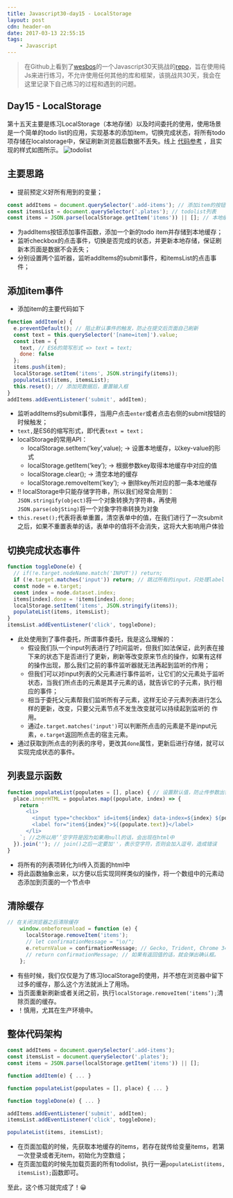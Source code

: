 ```yaml
---
title: Javascript30-day15 - LocalStorage
layout: post
cdn: header-on
date: 2017-03-13 22:55:15
tags:
    - Javascript
---
```


> 在Github上看到了[wesbos](https://twitter.com/wesbos)的一个Javascript30天挑战的[repo](https://github.com/wesbos/JavaScript30)，旨在使用纯Js来进行练习，不允许使用任何其他的库和框架，该挑战共30天，我会在这里记录下自己练习的过程和遇到的问题。

## Day15 - LocalStorage

第十五天主要是练习LocalStorage（本地存储）以及时间委托的使用，使用场景是一个简单的todo list的应用，实现基本的添加item，切换完成状态，将所有todo项存储在localstorage中，保证刷新浏览器后数据不丢失。线上 [代码参考](http://htmlpreview.github.io/?https://github.com/winar-jin/JavaScript30-Challenge/blob/master/15%20-%20LocalStorage/index.html) ，且实现的样式如图所示。
![todolist](http://7xss68.com1.z0.glb.clouddn.com/blog/post/todolist.png)
## 主要思路
* 提前预定义好所有用到的变量；
```Javascript
const addItems = document.querySelector('.add-items'); // 添加item的按钮
const itemsList = document.querySelector('.plates'); // todolist列表
const items = JSON.parse(localStorage.getItem('items')) || []; // 本地缓存的所有todoitem
```
* 为addItems按钮添加事件函数，添加一个新的todo item并存储到本地缓存；
* 监听checkbox的点击事件，切换是否完成的状态，并更新本地存储，保证刷新本页面是数据不会丢失；
* 分别设置两个监听器，监听addItems的submit事件，和itemsList的点击事件；

## 添加item事件
* 添加item的主要代码如下

```Javascript
function addItem(e) {
  e.preventDefault(); // 阻止默认事件的触发，防止在提交后页面自己刷新
  const text = this.querySelector('[name=item]').value;
  const item = {
    text, // ES6的简写形式 => text = text;
    done: false
  };
  items.push(item);
  localStorage.setItem('items', JSON.stringify(items));
  populateList(items, itemsList);
  this.reset(); // 添加完数据后，重置输入框      
}
addItems.addEventListener('submit', addItem);
```
* 监听addItems的submit事件，当用户点击`enter`或者点击右侧的submit按钮的时候触发；
* `text,`是ES6的缩写形式，即代表`text = text；`
* localStorage的常用API：
	* localStorage.setItem(‘key’,value); -> 设置本地缓存，以key-value的形式
	* localStorage.getItem(‘key’); -> 根据参数key取得本地缓存中对应的值
	* localStorage.clear();  -> 清空本地的缓存
	* localStorage.removeItem(‘key’); -> 删除key所对应的那一条本地缓存
* ‼ localStorage中只能存储字符串，所以我们经常会用到： `JSON.stringify(object)`将一个对象转换为字符串，再使用`JSON.parse(objSting)`将一个对象字符串转换为对象
* `this.reset();`代表将表单重置，清空表单中的值，在我们进行了一次submit之后，如果不重置表单的话，表单中的值将不会消失，这将大大影响用户体验

## 切换完成状态事件
```Javascript
function toggleDone(e) {
  // if(!e.target.nodeName.match('INPUT')) return;
  if (!e.target.matches('input')) return; // 跳过所有的input，只处理label
  const node = e.target;
  const index = node.dataset.index;
  items[index].done = !items[index].done;
  localStorage.setItem('items', JSON.stringify(items));
  populateList(items, itemsList);
}
itemsList.addEventListener('click', toggleDone);
```
* 此处使用到了事件委托，所谓事件委托，我是这么理解的：
	* 假设我们队一个input列表进行了时间监听，但我们如法保证，此列表在接下来的状态下是否进行了更新，刷新等改变原来节点的操作，如果有这样的操作出现，那么我们之前的事件监听器就无法再起到监听的作用；
	* 但我们可以对input列表的父元素进行事件监听，让它们的父元素处于监听状态，当我们所点击的元素是其子元素的话，就告诉它的子元素，执行相应的事件；
	* 相当于委托父元素帮我们监听所有子元素，这样无论子元素列表进行怎么样的更新，改变，只要父元素节点不发生改变就可以持续起到监听的 作用。
	* 通过`e.target.matches('input')`可以判断所点击的元素是不是input元素，`e.target`返回所点击的宿主元素。
* 通过获取到所点击的列表的序号，更改其`done`属性，更新后进行存储，就可以实现完成状态的事件。

## 列表显示函数
```Javascript
function populateList(populates = [], place) { // 设置默认值，防止传参数出错的时候crash
  place.innerHTML = populates.map((populate, index) => {
    return `
      <li>
        <input type="checkbox" id=item${index} data-index=${index} ${populate.done ? 'checked' : ''}>
        <label for="item${index}">${(populate.text)}</label>
      </li>
    `; //之所以用‘’空字符是因为如果用null的话，会出现在html中
  }).join(''); // join()之后一定要加''，表示空字符，否则会加入逗号，造成错误  
}
```
* 将所有的列表项转化为li传入页面的html中
* 将此函数抽象出来，以方便以后实现同样类似的操作，将一个数组中的元素动态添加到页面的一个节点中

## 清除缓存
```Javascript
// 在关闭浏览器之后清除缓存
    window.onbeforeunload = function (e) {
      localStorage.removeItem('items');
      // let confirmationMessage = "\o/";
      e.returnValue = confirmationMessage; // Gecko, Trident, Chrome 34+
      // return confirmationMessage; // 如果有返回值的话，就会弹出确认框。
    };
```
* 有些时候，我们仅仅是为了练习localStorage的使用，并不想在浏览器中留下过多的缓存，那么这个方法就派上了用场。
* 当页面重新刷新或者关闭之前，执行`localStorage.removeItem('items’);`清除页面的缓存。
* ！慎用，尤其在生产环境中。

## 整体代码架构
```Javascript
const addItems = document.querySelector('.add-items');
const itemsList = document.querySelector('.plates');
const items = JSON.parse(localStorage.getItem('items')) || [];

function addItem(e) { ... }

function populateList(populates = [], place) { ... }

function toggleDone(e) { ... }

addItems.addEventListener('submit', addItem);
itemsList.addEventListener('click', toggleDone);

populateList(items, itemsList);
```
* 在页面加载的时候，先获取本地缓存的items，若存在就传给变量items，若第一次登录或者无item，初始化为空数组；
* 在页面加载的时候先加载页面的所有todolist，执行一遍`populateList(items, itemsList);`函数即可。

至此，这个练习就完成了！😀